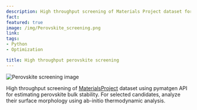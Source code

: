 ```yaml
---
description: High throughput screening of Materials Project dataset for estimating perovskite bulk stability. For selected candidates, analyze their surface morphology using ab-initio thermodynamic analysis.
fact: 
featured: true
image: /img/Perovskite_screening.png
link: 
tags:
- Python
- Optimization

title: High throughput perovskite screening
---
```

![Perovskite screening image](/img/Perovskite_screening.png)

High throughput screening of [MaterialsProject](https://materialsproject.org/) dataset using pymatgen API for estimating perovskite bulk stability. For selected candidates, analyze their surface morphology using ab-initio thermodynamic analysis.